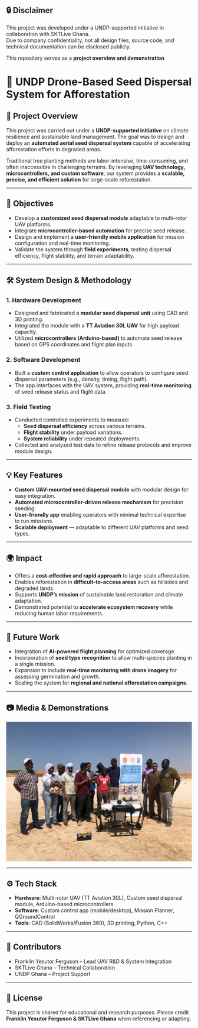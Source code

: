 ## 🔒 Disclaimer  

This project was developed under a UNDP-supported initiative in collaboration with SKTLive Ghana.  
Due to company confidentiality, not all design files, source code, and technical documentation can be disclosed publicly.  

This repository serves as a **project overview and demonstration**  



# 🌱 UNDP Drone-Based Seed Dispersal System for Afforestation  

## 📌 Project Overview  
This project was carried out under a **UNDP-supported initiative** on climate resilience and sustainable land management. The goal was to design and deploy an **automated aerial seed dispersal system** capable of accelerating afforestation efforts in degraded areas.  

Traditional tree planting methods are labor-intensive, time-consuming, and often inaccessible in challenging terrains. By leveraging **UAV technology, microcontrollers, and custom software**, our system provides a **scalable, precise, and efficient solution** for large-scale reforestation.  

---

## 🎯 Objectives  
- Develop a **customized seed dispersal module** adaptable to multi-rotor UAV platforms.  
- Integrate **microcontroller-based automation** for precise seed release.  
- Design and implement a **user-friendly mobile application** for mission configuration and real-time monitoring.  
- Validate the system through **field experiments**, testing dispersal efficiency, flight stability, and terrain adaptability.  

---

## 🛠️ System Design & Methodology  

### 1. Hardware Development  
- Designed and fabricated a **modular seed dispersal unit** using CAD and 3D printing.  
- Integrated the module with a **TT Aviation 30L UAV** for high payload capacity.  
- Utilized **microcontrollers (Arduino-based)** to automate seed release based on GPS coordinates and flight plan inputs.  

### 2. Software Development  
- Built a **custom control application** to allow operators to configure seed dispersal parameters (e.g., density, timing, flight path).  
- The app interfaces with the UAV system, providing **real-time monitoring** of seed release status and flight data.  

### 3. Field Testing  
- Conducted controlled experiments to measure:  
  - **Seed dispersal efficiency** across various terrains.  
  - **Flight stability** under payload variations.  
  - **System reliability** under repeated deployments.  
- Collected and analyzed test data to refine release protocols and improve module design.  

---

## 💡 Key Features  
- **Custom UAV-mounted seed dispersal module** with modular design for easy integration.  
- **Automated microcontroller-driven release mechanism** for precision seeding.  
- **User-friendly app** enabling operators with minimal technical expertise to run missions.  
- **Scalable deployment** — adaptable to different UAV platforms and seed types.  

---

## 🌍 Impact  
- Offers a **cost-effective and rapid approach** to large-scale afforestation.  
- Enables reforestation in **difficult-to-access areas** such as hillsides and degraded lands.  
- Supports **UNDP’s mission** of sustainable land restoration and climate adaptation.  
- Demonstrated potential to **accelerate ecosystem recovery** while reducing human labor requirements.  

---

## 🔮 Future Work  
- Integration of **AI-powered flight planning** for optimized coverage.  
- Incorporation of **seed type recognition** to allow multi-species planting in a single mission.  
- Expansion to include **real-time monitoring with drone imagery** for assessing germination and growth.  
- Scaling the system for **regional and national afforestation campaigns**.  

---

## 📷 Media & Demonstrations  
![Alt text](https://github.com/Franklin-ferguson/UNDP-SEED-DISPERSAL-DRONE/blob/main/PHOTO-2025-09-09-13-47-36%202.jpg)
 

---

## ⚙️ Tech Stack  
- **Hardware**: Multi-rotor UAV (TT Aviation 30L), Custom seed dispersal module, Arduino-based microcontrollers  
- **Software**: Custom control app (mobile/desktop), Mission Planner, QGroundControl  
- **Tools**: CAD (SolidWorks/Fusion 360), 3D printing, Python, C++  

---

## 👥 Contributors  
- Franklin Yesutor Ferguson – Lead UAV R&D & System Integration  
- SKTLive Ghana – Technical Collaboration  
- UNDP Ghana – Project Support  

---

## 📄 License  
This project is shared for educational and research purposes. Please credit **Franklin Yesutor Ferguson & SKTLive Ghana** when referencing or adapting.  
